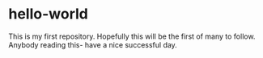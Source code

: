 # hello-world
This is my first repository. Hopefully this will be the first of many to follow. Anybody reading this- have a nice successful day.

